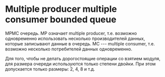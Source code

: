 # Multiple producer multiple consumer bounded queue

MPMC очередь. MP означает multiple producer, т.е. возможно одновременно использовать несколько
производителей данных, которые записывают данные в очередь. MC --- multiple consumer, т.е. возможно несколько потребителей данных одновременно.

Для того, чтобы не делать дорогостоящие операции со взятием модуля, для размера очереди используются только степени двойки. При этом допускается только размеры: 2, 4, 8 и т.д.
